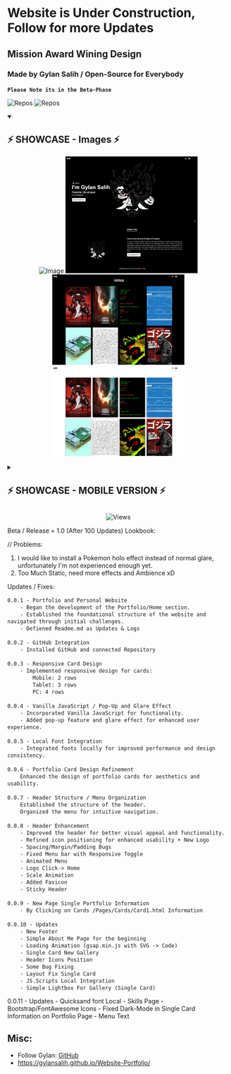 # Website is Under Construction, Follow for more Updates
## Mission Award Wining Design
### Made by Gylan Salih / Open-Source for Everybody

**`Please Note its in the Beta-Phase`**


<p align="left">
<img alt="Repos" title="Repos" src="https://custom-icon-badges.demolab.com/badge/-Open--Source-black?logo=package&logoColor=white&style=for-the-badge"/>
<img alt="Repos" title="Repos" src="https://custom-icon-badges.demolab.com/badge/-Made--With--Love-black?logo=love&logoColor=white&style=for-the-badge"/>
<p/>

<details open>
    <summary><h2>⚡ SHOWCASE - Images ⚡</h2></summary>
<p align="center">
<img alt="Image" title="Image" width="300px height="300px src="https://github.com/GylanSalih/Website-Portfolio/blob/main/assets/img/Github_showcasee/Single_Card.png"/>
<img alt="Image" title="Image" width="300px height="300px src="https://github.com/GylanSalih/Website-Portfolio/blob/main/assets/img/Github_showcasee/About_Me.jpeg"/>
<img alt="Image" title="Image" width="300px height="300px src="https://github.com/GylanSalih/Website-Portfolio/blob/main/assets/img/Github_showcasee/Landing_Page-black.jpeg"/>
<img alt="Image" title="Image" width="300px height="300px src="https://github.com/GylanSalih/Website-Portfolio/blob/main/assets/img/Github_showcasee/Landing_Page-white.jpeg"/>
</p>
</details>

<details>
    <summary><h2>⚡ SHOWCASE - MOBILE VERSION ⚡</h2></summary>
<p align="center">
<img alt="Image" title="Image" width="300px height="300px src="https://github.com/GylanSalih/Website-Portfolio/blob/main/assets/img/Github_showcasee/Mobile.jpeg"/>
<img alt="Image" title="Image" width="300px height="300px src="https://github.com/GylanSalih/Website-Portfolio/blob/main/assets/img/Github_showcasee/Mobile_Responsive.jpeg"/>
</p>
</details>

<p align="center">
<img alt="Views" title="Views" src="https://skillicons.dev/icons?i=js,html,css"/>
</p>

Beta / Release = 1.0 (After 100 Updates)
Lookbook:

// Problems: 
1. I would like to install a Pokemon holo effect instead of normal glare, unfortunately I'm not experienced enough yet.
2. Too Much Static, need more effects and Ambience xD

Updates / Fixes:


    0.0.1 - Portfolio and Personal Website
        - Began the development of the Portfolio/Home section.
        - Established the foundational structure of the website and navigated through initial challenges.
        - Defiened Readme.md as Updates & Logs

    0.0.2 - GitHub Integration
        - Installed GitHub and connected Repository

    0.0.3 - Responsive Card Design
        - Implemented responsive design for cards:
            Mobile: 2 rows
            Tablet: 3 rows
            PC: 4 rows

    0.0.4 - Vanilla JavaScript / Pop-Up and Glare Effect
        - Incorporated Vanilla JavaScript for functionality.
        - Added pop-up feature and glare effect for enhanced user experience.

    0.0.5 - Local Font Integration
        - Integrated fonts locally for improved performance and design consistency.

    0.0.6 - Portfolio Card Design Refinement
        Enhanced the design of portfolio cards for aesthetics and usability.

    0.0.7 - Header Structure / Menu Organization
        Established the structure of the header.
        Organized the menu for intuitive navigation.

    0.0.8 - Header Enhancement
        - Improved the header for better visual appeal and functionality.
        - Refined icon positioning for enhanced usability + New Logo
        - Spacing/Margin/Padding Bugs
        - Fixed Menu bar with Responsive Toggle
        - Animated Menu
        - Logo Click-> Home
        - Scale Animation
        - Added Favicon
        - Sticky Header

    0.0.9 - New Page Single Portfolio Information
        - By Clicking on Cards /Pages/Cards/Card1.html Information

    0.0.10 - Updates
        - New Footer
        - Simple About Me Page for the beginning
        - Loading Animation (gsap.min.js with SVG -> Code)
        - Single Card New Gallery
        - Header Icons Position
        - Some Bug Fixing
        - Layout Fix Single Card
        - JS.Scripts Local Integration
        - Simple Lightbox For Gallery (Single Card)

   0.0.11 - Updates
        - Quicksand font Local
        - Skills Page
        - Bootstrap/FontAwesome Icons
        - Fixed Dark-Mode in Single Card Information on Portfolio Page
        - Menu Text
## Misc:

* Follow Gylan: [GitHub](https://github.com/gylansalih)
* https://gylansalih.github.io/Website-Portfolio/
